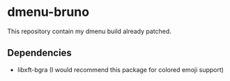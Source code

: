 # dmenu-bruno

This repository contain my dmenu build already patched.

## Dependencies

- libxft-bgra (I would recommend this package for colored emoji support)
